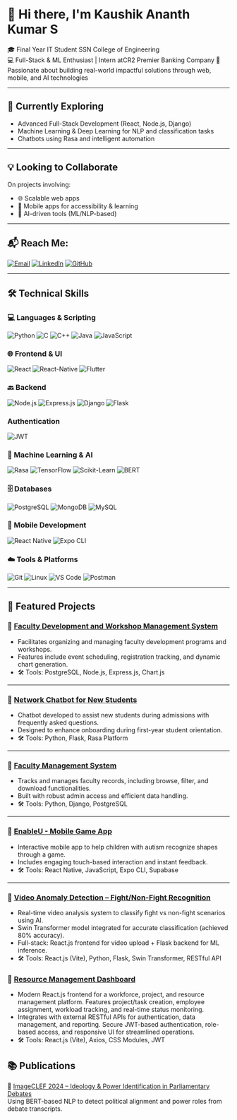 # 👋 Hi there, I'm Kaushik Ananth Kumar S
🎓 Final Year IT Student SSN College of Engineering  
💻 Full-Stack & ML Enthusiast | Intern atCR2 Premier Banking Company
🌟 Passionate about building real-world impactful solutions through web, mobile, and AI technologies

---

## 🌱 Currently Exploring
- Advanced Full-Stack Development (React, Node.js, Django)
- Machine Learning & Deep Learning for NLP and classification tasks
- Chatbots using Rasa and intelligent automation

---

## 💡 Looking to Collaborate
On projects involving:
- 🌐 Scalable web apps
- 📱 Mobile apps for accessibility & learning
- 🤖 AI-driven tools (ML/NLP-based)

---

## 📬 Reach Me:
[![Email](https://img.shields.io/badge/Email-Connect-blue?style=for-the-badge&logo=gmail)](mailto:kaushikananthkumar2210199@ssn.edu.in)
[![LinkedIn](https://img.shields.io/badge/LinkedIn-Connect-blue?style=for-the-badge&logo=linkedin)](https://www.linkedin.com/in/s-kaushik-ananth-kumar/)
[![GitHub](https://img.shields.io/badge/GitHub-Follow-gray?style=for-the-badge&logo=github)](https://github.com/SKaushikAK)

---

## 🛠 Technical Skills

### 💻 Languages & Scripting
![Python](https://img.shields.io/badge/Code-Python-blue)
![C](https://img.shields.io/badge/Code-C-darkblue)
![C++](https://img.shields.io/badge/Code-C++-orange)
![Java](https://img.shields.io/badge/Code-Java-red)
![JavaScript](https://img.shields.io/badge/Code-JavaScript-yellow)

### 🌐 Frontend & UI
![React](https://img.shields.io/badge/Framework-React-blue)
![React-Native](https://img.shields.io/badge/Framework-React%20Native-blue)
![Flutter](https://img.shields.io/badge/Frontend-Flutter-yellow)

### 🔙 Backend
![Node.js](https://img.shields.io/badge/Framework-Node.js-green)
![Express.js](https://img.shields.io/badge/Backend-Express-black)
![Django](https://img.shields.io/badge/Backend-Django-darkgreen)
![Flask](https://img.shields.io/badge/Backend-Flask-lightgrey)

### Authentication
![JWT](https://img.shields.io/badge/Auth-JWT-green)

### 🧠 Machine Learning & AI
![Rasa](https://img.shields.io/badge/Chatbot-Rasa-purple)
![TensorFlow](https://img.shields.io/badge/ML-TensorFlow-orange)
![Scikit-Learn](https://img.shields.io/badge/ML-Scikit--Learn-yellow)
![BERT](https://img.shields.io/badge/NLP-BERT-blue)

### 🗄️ Databases
![PostgreSQL](https://img.shields.io/badge/DB-PostgreSQL-blue)
![MongoDB](https://img.shields.io/badge/DB-MongoDB-green)
![MySQL](https://img.shields.io/badge/DB-MySQL-lightblue)

### 📱 Mobile Development
![React Native](https://img.shields.io/badge/Mobile-React%20Native-blue)
![Expo CLI](https://img.shields.io/badge/Tool-Expo-009688)

### ☁️ Tools & Platforms
![Git](https://img.shields.io/badge/Tool-Git-red)
![Linux](https://img.shields.io/badge/OS-Linux-yellow)
![VS Code](https://img.shields.io/badge/IDE-VS%20Code-blue)
![Postman](https://img.shields.io/badge/Tool-Postman-orange)

---

## 🔗 Featured Projects

### 🔹 [Faculty Development and Workshop Management System](https://github.com/SKaushikAK/Faculty-Development-Program)
- Facilitates organizing and managing faculty development programs and workshops.
- Features include event scheduling, registration tracking, and dynamic chart generation.
- 🛠 Tools: PostgreSQL, Node.js, Express.js, Chart.js

---

### 🔹 [Network Chatbot for New Students](https://github.com/SKaushikAK/Rasa)
- Chatbot developed to assist new students during admissions with frequently asked questions.
- Designed to enhance onboarding during first-year student orientation.
- 🛠 Tools: Python, Flask, Rasa Platform

---

### 🔹 [Faculty Management System](https://github.com/SKaushikAK/Faculty-Management-System)
- Tracks and manages faculty records, including browse, filter, and download functionalities.
- Built with robust admin access and efficient data handling.
- 🛠 Tools: Python, Django, PostgreSQL

---

### 🔹 [EnableU - Mobile Game App](https://github.com/SKaushikAK/enableu) 
- Interactive mobile app to help children with autism recognize shapes through a game.
- Includes engaging touch-based interaction and instant feedback.
- 🛠 Tools: React Native, JavaScript, Expo CLI, Supabase

---

### 🔹 [Video Anomaly Detection – Fight/Non-Fight Recognition](https://github.com/SKaushikAK/video-anomaly-detection)
- Real-time video analysis system to classify fight vs non-fight scenarios using AI.
- Swin Transformer model integrated for accurate classification (achieved 80% accuracy).
- Full-stack: React.js frontend for video upload + Flask backend for ML inference.
- 🛠 Tools: React.js (Vite), Python, Flask, Swin Transformer, RESTful API


### 🔹 [Resource Management Dashboard](https://github.com/SKaushikAK/resource)
- Modern React.js frontend for a workforce, project, and resource management platform.
Features project/task creation, employee assignment, workload tracking, and real-time status monitoring.
- Integrates with external RESTful APIs for authentication, data management, and reporting.
Secure JWT-based authentication, role-based access, and responsive UI for streamlined operations.
- 🛠 Tools: React.js (Vite), Axios, CSS Modules, JWT

## 📚 Publications

📝 [ImageCLEF 2024 – Ideology & Power Identification in Parliamentary Debates](https://www.imageclef.org/2024)  
Using BERT-based NLP to detect political alignment and power roles from debate transcripts.

